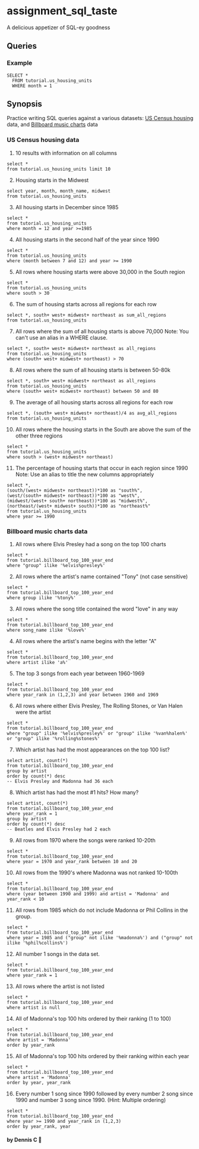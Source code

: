 # assignment_sql_taste
A delicious appetizer of SQL-ey goodness


## Queries

### Example

```
SELECT *
  FROM tutorial.us_housing_units
  WHERE month = 1
```

Synopsis
-----
Practice writing SQL queries against a various datasets: [US Census housing](http://www.census.gov/econ/currentdata/) data, and [Billboard music charts](http://www.billboard.com/charts) data

### US Census housing data

1.	10 results with information on all columns
```
select * 
from tutorial.us_housing_units limit 10
```

2.	Housing starts in the Midwest
```
select year, month, month_name, midwest 
from tutorial.us_housing_units
```

3.	All housing starts in December since 1985
```
select * 
from tutorial.us_housing_units 
where month = 12 and year >=1985
```

4.	All housing starts in the second half of the year since 1990
```
select * 
from tutorial.us_housing_units 
where (month between 7 and 12) and year >= 1990
```

5.	All rows where housing starts were above 30,000 in the South region
```
select * 
from tutorial.us_housing_units 
where south > 30
```

6.	The sum of housing starts across all regions for each row
```
select *, south+ west+ midwest+ northeast as sum_all_regions 
from tutorial.us_housing_units
```

7.	All rows where the sum of all housing starts is above 70,000 Note: You can't use an alias in a WHERE clause.
```
select *, south+ west+ midwest+ northeast as all_regions 
from tutorial.us_housing_units 
where (south+ west+ midwest+ northeast) > 70
```

8.	All rows where the sum of all housing starts is between 50-80k
```
select *, south+ west+ midwest+ northeast as all_regions 
from tutorial.us_housing_units 
where (south+ west+ midwest+ northeast) between 50 and 80
```

9.	The average of all housing starts across all regions for each row
```
select *, (south+ west+ midwest+ northeast)/4 as avg_all_regions 
from tutorial.us_housing_units
```

10.	All rows where the housing starts in the South are above the sum of the other three regions
```
select * 
from tutorial.us_housing_units 
where south > (west+ midwest+ northeast)
```

11.	The percentage of housing starts that occur in each region since 1990 Note: Use an alias to title the new columns appropriately
```
select *, 
(south/(west+ midwest+ northeast))*100 as "south%", 
(west/(south+ midwest+ northeast))*100 as "west%", 
(midwest/(west+ south+ northeast))*100 as "midwest%", 
(northeast/(west+ midwest+ south))*100 as "northeast%" 
from tutorial.us_housing_units 
where year >= 1990
```


### Billboard music charts data

1.	All rows where Elvis Presley had a song on the top 100 charts
```
select * 
from tutorial.billboard_top_100_year_end 
where "group" ilike '%elvis%presley%'
```

2.	All rows where the artist's name contained "Tony" (not case sensitive)
```
select * 
from tutorial.billboard_top_100_year_end 
where group ilike '%tony%'
```

3.	All rows where the song title contained the word "love" in any way
```
select * 
from tutorial.billboard_top_100_year_end 
where song_name ilike '%love%'
```

4.	All rows where the artist's name begins with the letter "A"
```
select * 
from tutorial.billboard_top_100_year_end 
where artist ilike 'a%'
```

5.	The top 3 songs from each year between 1960-1969
```
select * 
from tutorial.billboard_top_100_year_end 
where year_rank in (1,2,3) and year between 1960 and 1969
```

6.	All rows where either Elvis Presley, The Rolling Stones, or Van Halen were the artist
```
select * 
from tutorial.billboard_top_100_year_end 
where "group" ilike '%elvis%presley%' or "group" ilike '%van%halen%' or "group" ilike '%rolling%stones%'
```

7.	Which artist has had the most appearances on the top 100 list?
```
select artist, count(*) 
from tutorial.billboard_top_100_year_end 
group by artist 
order by count(*) desc 
-- Elvis Presley and Madonna had 36 each
```

8.	Which artist has had the most #1 hits? How many?
```
select artist, count(*) 
from tutorial.billboard_top_100_year_end 
where year_rank = 1 
group by artist 
order by count(*) desc 
-- Beatles and Elvis Presley had 2 each
```

9.	All rows from 1970 where the songs were ranked 10-20th
```
select * 
from tutorial.billboard_top_100_year_end 
where year = 1970 and year_rank between 10 and 20
```

10.	All rows from the 1990's where Madonna was not ranked 10-100th
```
select * 
from tutorial.billboard_top_100_year_end 
where (year between 1990 and 1999) and artist = 'Madonna' and year_rank < 10
```

11.	All rows from 1985 which do not include Madonna or Phil Collins in the group.
```
select * 
from tutorial.billboard_top_100_year_end 
where year = 1985 and ("group" not ilike '%madonna%') and ("group" not ilike '%phil%collins%')
```

12.	All number 1 songs in the data set.
```
select * 
from tutorial.billboard_top_100_year_end 
where year_rank = 1
```

13.	All rows where the artist is not listed
```
select * 
from tutorial.billboard_top_100_year_end 
where artist is null
```

14.	All of Madonna's top 100 hits ordered by their ranking (1 to 100)
```
select * 
from tutorial.billboard_top_100_year_end 
where artist = 'Madonna' 
order by year_rank
```

15.	All of Madonna's top 100 hits ordered by their ranking within each year
```
select * 
from tutorial.billboard_top_100_year_end 
where artist = 'Madonna' 
order by year, year_rank
```

16.	Every number 1 song since 1990 followed by every number 2 song since 1990 and number 3 song since 1990. (Hint: Multiple ordering)
```
select * 
from tutorial.billboard_top_100_year_end 
where year >= 1990 and year_rank in (1,2,3) 
order by year_rank, year
```


#### by Dennis C  :hamburger:
